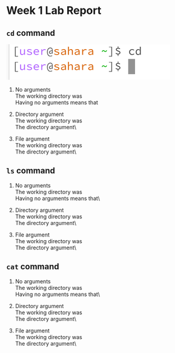 # Week 1 Lab Report
## `cd` command
![Image](cdnoargs.PNG)
1. No arguments  
The working directory was  
Having no arguments means that  

2. Directory argument\
The working directory was\
The directory argument\

3. File argument\
The working directory was\
The directory argument\


## `ls` command
1. No arguments\
The working directory was\
Having no arguments means that\

2. Directory argument\
The working directory was\
The directory argument\

3. File argument\
The working directory was\
The directory argument\


## `cat` command
1. No arguments\
The working directory was\
Having no arguments means that\

2. Directory argument\
The working directory was\
The directory argument\

3. File argument\
The working directory was\
The directory argument\


